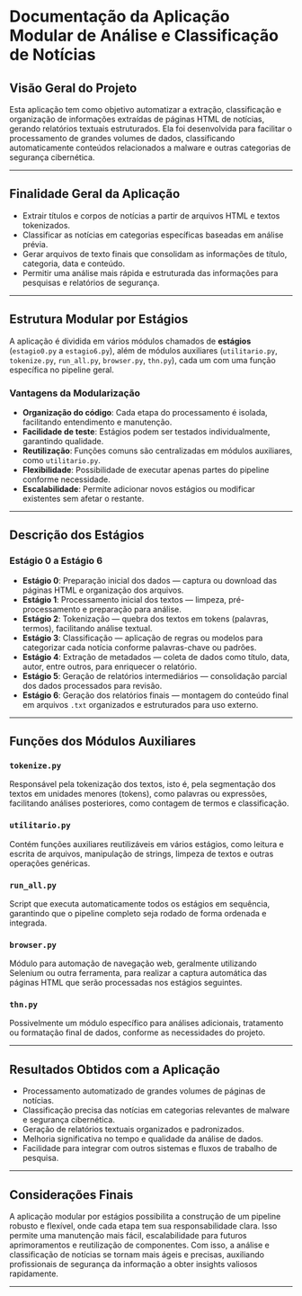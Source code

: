 # Documentação da Aplicação Modular de Análise e Classificação de Notícias

## Visão Geral do Projeto

Esta aplicação tem como objetivo automatizar a extração, classificação e organização de informações extraídas de páginas HTML de notícias, gerando relatórios textuais estruturados. Ela foi desenvolvida para facilitar o processamento de grandes volumes de dados, classificando automaticamente conteúdos relacionados a malware e outras categorias de segurança cibernética.

---

## Finalidade Geral da Aplicação

- Extrair títulos e corpos de notícias a partir de arquivos HTML e textos tokenizados.
- Classificar as notícias em categorias específicas baseadas em análise prévia.
- Gerar arquivos de texto finais que consolidam as informações de título, categoria, data e conteúdo.
- Permitir uma análise mais rápida e estruturada das informações para pesquisas e relatórios de segurança.

---

## Estrutura Modular por Estágios

A aplicação é dividida em vários módulos chamados de **estágios** (`estagio0.py` a `estagio6.py`), além de módulos auxiliares (`utilitario.py`, `tokenize.py`, `run_all.py`, `browser.py`, `thn.py`), cada um com uma função específica no pipeline geral.

### Vantagens da Modularização

- **Organização do código**: Cada etapa do processamento é isolada, facilitando entendimento e manutenção.
- **Facilidade de teste**: Estágios podem ser testados individualmente, garantindo qualidade.
- **Reutilização**: Funções comuns são centralizadas em módulos auxiliares, como `utilitario.py`.
- **Flexibilidade**: Possibilidade de executar apenas partes do pipeline conforme necessidade.
- **Escalabilidade**: Permite adicionar novos estágios ou modificar existentes sem afetar o restante.

---

## Descrição dos Estágios

### Estágio 0 a Estágio 6

- **Estágio 0**: Preparação inicial dos dados — captura ou download das páginas HTML e organização dos arquivos.
- **Estágio 1**: Processamento inicial dos textos — limpeza, pré-processamento e preparação para análise.
- **Estágio 2**: Tokenização — quebra dos textos em tokens (palavras, termos), facilitando análise textual.
- **Estágio 3**: Classificação — aplicação de regras ou modelos para categorizar cada notícia conforme palavras-chave ou padrões.
- **Estágio 4**: Extração de metadados — coleta de dados como título, data, autor, entre outros, para enriquecer o relatório.
- **Estágio 5**: Geração de relatórios intermediários — consolidação parcial dos dados processados para revisão.
- **Estágio 6**: Geração dos relatórios finais — montagem do conteúdo final em arquivos `.txt` organizados e estruturados para uso externo.

---

## Funções dos Módulos Auxiliares

### `tokenize.py`

Responsável pela tokenização dos textos, isto é, pela segmentação dos textos em unidades menores (tokens), como palavras ou expressões, facilitando análises posteriores, como contagem de termos e classificação.

### `utilitario.py`

Contém funções auxiliares reutilizáveis em vários estágios, como leitura e escrita de arquivos, manipulação de strings, limpeza de textos e outras operações genéricas.

### `run_all.py`

Script que executa automaticamente todos os estágios em sequência, garantindo que o pipeline completo seja rodado de forma ordenada e integrada.

### `browser.py`

Módulo para automação de navegação web, geralmente utilizando Selenium ou outra ferramenta, para realizar a captura automática das páginas HTML que serão processadas nos estágios seguintes.

### `thn.py`

Possivelmente um módulo específico para análises adicionais, tratamento ou formatação final de dados, conforme as necessidades do projeto.

---

## Resultados Obtidos com a Aplicação

- Processamento automatizado de grandes volumes de páginas de notícias.
- Classificação precisa das notícias em categorias relevantes de malware e segurança cibernética.
- Geração de relatórios textuais organizados e padronizados.
- Melhoria significativa no tempo e qualidade da análise de dados.
- Facilidade para integrar com outros sistemas e fluxos de trabalho de pesquisa.

---

## Considerações Finais

A aplicação modular por estágios possibilita a construção de um pipeline robusto e flexível, onde cada etapa tem sua responsabilidade clara. Isso permite uma manutenção mais fácil, escalabilidade para futuros aprimoramentos e reutilização de componentes. Com isso, a análise e classificação de notícias se tornam mais ágeis e precisas, auxiliando profissionais de segurança da informação a obter insights valiosos rapidamente.

---
